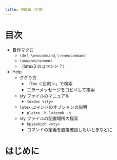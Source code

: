 ```yaml
---
title: 初級編（卒業）
---
```


# 目次

- 自作マクロ
  - `\def`, `\newcommand`, `\renewcommand`
  - `\newenvironment`
  - （latex3 のコマンド？）
- Help
  - ググり方
    - 「tex ＜目的＞」で検索
    - エラーメッセージをコピペして検索
  - sty ファイルのマニュアル
    - `texdoc <sty>`
  - `latex` コマンドのオプションの説明
    - `platex -h`, `latexmk -h`
  - sty ファイルの配置場所の探索
    - `kpsewhich <sty>`
    - コマンドの定義を直接確認したいときなどに


# はじめに